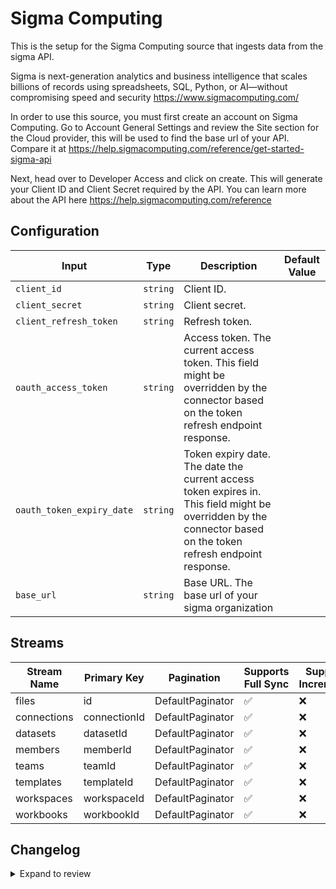 # Sigma Computing
This is the setup for the Sigma Computing source that ingests data from the sigma API. 

Sigma is next-generation analytics and business intelligence that scales billions of records using spreadsheets, SQL, Python, or AI—without compromising speed and security https://www.sigmacomputing.com/

In order to use this source, you must first create an account on Sigma Computing. Go to Account General Settings and review the Site section for the Cloud provider, this will be used to find the base url of your API. Compare it at https://help.sigmacomputing.com/reference/get-started-sigma-api

Next, head over to Developer Access and click on create. This will generate your Client ID and Client Secret required by the API. You can learn more about the API here https://help.sigmacomputing.com/reference


## Configuration

| Input | Type | Description | Default Value |
|-------|------|-------------|---------------|
| `client_id` | `string` | Client ID.  |  |
| `client_secret` | `string` | Client secret.  |  |
| `client_refresh_token` | `string` | Refresh token.  |  |
| `oauth_access_token` | `string` | Access token. The current access token. This field might be overridden by the connector based on the token refresh endpoint response. |  |
| `oauth_token_expiry_date` | `string` | Token expiry date. The date the current access token expires in. This field might be overridden by the connector based on the token refresh endpoint response. |  |
| `base_url` | `string` | Base URL. The base url of your sigma organization |  |

## Streams
| Stream Name | Primary Key | Pagination | Supports Full Sync | Supports Incremental |
|-------------|-------------|------------|---------------------|----------------------|
| files | id | DefaultPaginator | ✅ |  ❌  |
| connections | connectionId | DefaultPaginator | ✅ |  ❌  |
| datasets | datasetId | DefaultPaginator | ✅ |  ❌  |
| members | memberId | DefaultPaginator | ✅ |  ❌  |
| teams | teamId | DefaultPaginator | ✅ |  ❌  |
| templates | templateId | DefaultPaginator | ✅ |  ❌  |
| workspaces | workspaceId | DefaultPaginator | ✅ |  ❌  |
| workbooks | workbookId | DefaultPaginator | ✅ |  ❌  |

## Changelog

<details>
  <summary>Expand to review</summary>

| Version          | Date              | Pull Request | Subject        |
|------------------|-------------------|--------------|----------------|
| 0.0.35 | 2025-10-07 | [67446](https://github.com/airbytehq/airbyte/pull/67446) | Update dependencies |
| 0.0.34 | 2025-09-30 | [66908](https://github.com/airbytehq/airbyte/pull/66908) | Update dependencies |
| 0.0.33 | 2025-09-24 | [66268](https://github.com/airbytehq/airbyte/pull/66268) | Update dependencies |
| 0.0.32 | 2025-09-09 | [66130](https://github.com/airbytehq/airbyte/pull/66130) | Update dependencies |
| 0.0.31 | 2025-08-23 | [65410](https://github.com/airbytehq/airbyte/pull/65410) | Update dependencies |
| 0.0.30 | 2025-08-16 | [64477](https://github.com/airbytehq/airbyte/pull/64477) | Update dependencies |
| 0.0.29 | 2025-07-26 | [63968](https://github.com/airbytehq/airbyte/pull/63968) | Update dependencies |
| 0.0.28 | 2025-07-12 | [63069](https://github.com/airbytehq/airbyte/pull/63069) | Update dependencies |
| 0.0.27 | 2025-07-05 | [62695](https://github.com/airbytehq/airbyte/pull/62695) | Update dependencies |
| 0.0.26 | 2025-06-28 | [62208](https://github.com/airbytehq/airbyte/pull/62208) | Update dependencies |
| 0.0.25 | 2025-06-21 | [61309](https://github.com/airbytehq/airbyte/pull/61309) | Update dependencies |
| 0.0.24 | 2025-05-25 | [60448](https://github.com/airbytehq/airbyte/pull/60448) | Update dependencies |
| 0.0.23 | 2025-05-10 | [60102](https://github.com/airbytehq/airbyte/pull/60102) | Update dependencies |
| 0.0.22 | 2025-05-04 | [59593](https://github.com/airbytehq/airbyte/pull/59593) | Update dependencies |
| 0.0.21 | 2025-04-27 | [59036](https://github.com/airbytehq/airbyte/pull/59036) | Update dependencies |
| 0.0.20 | 2025-04-19 | [58410](https://github.com/airbytehq/airbyte/pull/58410) | Update dependencies |
| 0.0.19 | 2025-04-12 | [57964](https://github.com/airbytehq/airbyte/pull/57964) | Update dependencies |
| 0.0.18 | 2025-04-05 | [57460](https://github.com/airbytehq/airbyte/pull/57460) | Update dependencies |
| 0.0.17 | 2025-03-29 | [56320](https://github.com/airbytehq/airbyte/pull/56320) | Update dependencies |
| 0.0.16 | 2025-03-08 | [55590](https://github.com/airbytehq/airbyte/pull/55590) | Update dependencies |
| 0.0.15 | 2025-03-01 | [55152](https://github.com/airbytehq/airbyte/pull/55152) | Update dependencies |
| 0.0.14 | 2025-02-22 | [54464](https://github.com/airbytehq/airbyte/pull/54464) | Update dependencies |
| 0.0.13 | 2025-02-15 | [54036](https://github.com/airbytehq/airbyte/pull/54036) | Update dependencies |
| 0.0.12 | 2025-02-08 | [53530](https://github.com/airbytehq/airbyte/pull/53530) | Update dependencies |
| 0.0.11 | 2025-02-01 | [53073](https://github.com/airbytehq/airbyte/pull/53073) | Update dependencies |
| 0.0.10 | 2025-01-25 | [52411](https://github.com/airbytehq/airbyte/pull/52411) | Update dependencies |
| 0.0.9 | 2025-01-18 | [51994](https://github.com/airbytehq/airbyte/pull/51994) | Update dependencies |
| 0.0.8 | 2025-01-11 | [51387](https://github.com/airbytehq/airbyte/pull/51387) | Update dependencies |
| 0.0.7 | 2024-12-28 | [50780](https://github.com/airbytehq/airbyte/pull/50780) | Update dependencies |
| 0.0.6 | 2024-12-21 | [50325](https://github.com/airbytehq/airbyte/pull/50325) | Update dependencies |
| 0.0.5 | 2024-12-14 | [49775](https://github.com/airbytehq/airbyte/pull/49775) | Update dependencies |
| 0.0.4 | 2024-12-12 | [49396](https://github.com/airbytehq/airbyte/pull/49396) | Update dependencies |
| 0.0.3 | 2024-11-04 | [48150](https://github.com/airbytehq/airbyte/pull/48150) | Update dependencies |
| 0.0.2 | 2024-10-28 | [47514](https://github.com/airbytehq/airbyte/pull/47514) | Update dependencies |
| 0.0.1 | 2024-10-13 | | Initial release by [@aazam-gh](https://github.com/aazam-gh) via Connector Builder |

</details>
